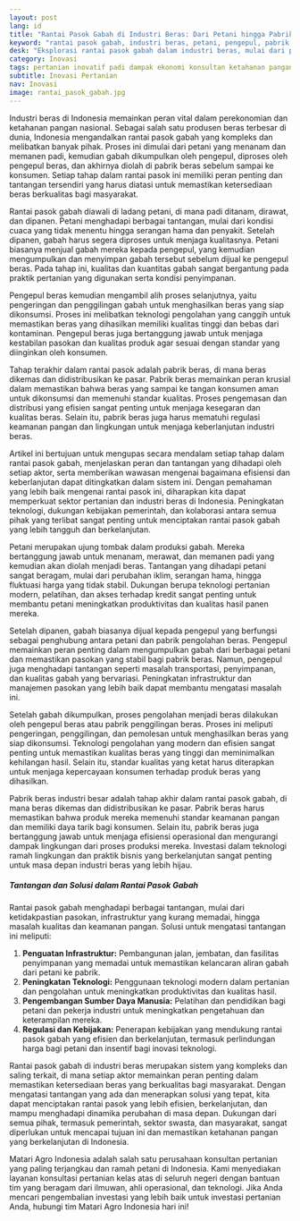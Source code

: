 ```yaml
---
layout: post
lang: id
title: "Rantai Pasok Gabah di Industri Beras: Dari Petani hingga Pabrik Beras"
keyword: "rantai pasok gabah, industri beras, petani, pengepul, pabrik beras, konsultan pertanian, pelatihan pertanian terpadu, PT Matari Agro Indonesia"
desk: "Eksplorasi rantai pasok gabah dalam industri beras, mulai dari petani, pengepul, hingga pabrik beras. Pelajari peran masing-masing dan tantangan yang dihadapi"
category: Inovasi
tags: pertanian inovatif padi dampak ekonomi konsultan ketahanan pangan
subtitle: Inovasi Pertanian
nav: Inovasi
image: rantai_pasok_gabah.jpg
---
```


Industri beras di Indonesia memainkan peran vital dalam perekonomian dan ketahanan pangan nasional. Sebagai salah satu produsen beras terbesar di dunia, Indonesia mengandalkan rantai pasok gabah yang kompleks dan melibatkan banyak pihak. Proses ini dimulai dari petani yang menanam dan memanen padi, kemudian gabah dikumpulkan oleh pengepul, diproses oleh pengepul beras, dan akhirnya diolah di pabrik beras sebelum sampai ke konsumen. Setiap tahap dalam rantai pasok ini memiliki peran penting dan tantangan tersendiri yang harus diatasi untuk memastikan ketersediaan beras berkualitas bagi masyarakat.

Rantai pasok gabah diawali di ladang petani, di mana padi ditanam, dirawat, dan dipanen. Petani menghadapi berbagai tantangan, mulai dari kondisi cuaca yang tidak menentu hingga serangan hama dan penyakit. Setelah dipanen, gabah harus segera diproses untuk menjaga kualitasnya. Petani biasanya menjual gabah mereka kepada pengepul, yang kemudian mengumpulkan dan menyimpan gabah tersebut sebelum dijual ke pengepul beras. Pada tahap ini, kualitas dan kuantitas gabah sangat bergantung pada praktik pertanian yang digunakan serta kondisi penyimpanan.

Pengepul beras kemudian mengambil alih proses selanjutnya, yaitu pengeringan dan penggilingan gabah untuk menghasilkan beras yang siap dikonsumsi. Proses ini melibatkan teknologi pengolahan yang canggih untuk memastikan beras yang dihasilkan memiliki kualitas tinggi dan bebas dari kontaminan. Pengepul beras juga bertanggung jawab untuk menjaga kestabilan pasokan dan kualitas produk agar sesuai dengan standar yang diinginkan oleh konsumen.

Tahap terakhir dalam rantai pasok adalah pabrik beras, di mana beras dikemas dan didistribusikan ke pasar. Pabrik beras memainkan peran krusial dalam memastikan bahwa beras yang sampai ke tangan konsumen aman untuk dikonsumsi dan memenuhi standar kualitas. Proses pengemasan dan distribusi yang efisien sangat penting untuk menjaga kesegaran dan kualitas beras. Selain itu, pabrik beras juga harus mematuhi regulasi keamanan pangan dan lingkungan untuk menjaga keberlanjutan industri beras.

Artikel ini bertujuan untuk mengupas secara mendalam setiap tahap dalam rantai pasok gabah, menjelaskan peran dan tantangan yang dihadapi oleh setiap aktor, serta memberikan wawasan mengenai bagaimana efisiensi dan keberlanjutan dapat ditingkatkan dalam sistem ini. Dengan pemahaman yang lebih baik mengenai rantai pasok ini, diharapkan kita dapat memperkuat sektor pertanian dan industri beras di Indonesia. Peningkatan teknologi, dukungan kebijakan pemerintah, dan kolaborasi antara semua pihak yang terlibat sangat penting untuk menciptakan rantai pasok gabah yang lebih tangguh dan berkelanjutan. 

Petani merupakan ujung tombak dalam produksi gabah. Mereka bertanggung jawab untuk menanam, merawat, dan memanen padi yang kemudian akan diolah menjadi beras. Tantangan yang dihadapi petani sangat beragam, mulai dari perubahan iklim, serangan hama, hingga fluktuasi harga yang tidak stabil. Dukungan berupa teknologi pertanian modern, pelatihan, dan akses terhadap kredit sangat penting untuk membantu petani meningkatkan produktivitas dan kualitas hasil panen mereka.

Setelah dipanen, gabah biasanya dijual kepada pengepul yang berfungsi sebagai penghubung antara petani dan pabrik pengolahan beras. Pengepul memainkan peran penting dalam mengumpulkan gabah dari berbagai petani dan memastikan pasokan yang stabil bagi pabrik beras. Namun, pengepul juga menghadapi tantangan seperti masalah transportasi, penyimpanan, dan kualitas gabah yang bervariasi. Peningkatan infrastruktur dan manajemen pasokan yang lebih baik dapat membantu mengatasi masalah ini.

Setelah gabah dikumpulkan, proses pengolahan menjadi beras dilakukan oleh pengepul beras atau pabrik penggilingan beras. Proses ini meliputi pengeringan, penggilingan, dan pemolesan untuk menghasilkan beras yang siap dikonsumsi. Teknologi pengolahan yang modern dan efisien sangat penting untuk memastikan kualitas beras yang tinggi dan meminimalkan kehilangan hasil. Selain itu, standar kualitas yang ketat harus diterapkan untuk menjaga kepercayaan konsumen terhadap produk beras yang dihasilkan.

Pabrik beras industri besar adalah tahap akhir dalam rantai pasok gabah, di mana beras dikemas dan didistribusikan ke pasar. Pabrik beras harus memastikan bahwa produk mereka memenuhi standar keamanan pangan dan memiliki daya tarik bagi konsumen. Selain itu, pabrik beras juga bertanggung jawab untuk menjaga efisiensi operasional dan mengurangi dampak lingkungan dari proses produksi mereka. Investasi dalam teknologi ramah lingkungan dan praktik bisnis yang berkelanjutan sangat penting untuk masa depan industri beras yang lebih hijau.

##### Tantangan dan Solusi dalam Rantai Pasok Gabah

Rantai pasok gabah menghadapi berbagai tantangan, mulai dari ketidakpastian pasokan, infrastruktur yang kurang memadai, hingga masalah kualitas dan keamanan pangan. Solusi untuk mengatasi tantangan ini meliputi:

1. **Penguatan Infrastruktur:** Pembangunan jalan, jembatan, dan fasilitas penyimpanan yang memadai untuk memastikan kelancaran aliran gabah dari petani ke pabrik.
2. **Peningkatan Teknologi:** Penggunaan teknologi modern dalam pertanian dan pengolahan untuk meningkatkan produktivitas dan kualitas hasil.
3. **Pengembangan Sumber Daya Manusia:** Pelatihan dan pendidikan bagi petani dan pekerja industri untuk meningkatkan pengetahuan dan keterampilan mereka.
4. **Regulasi dan Kebijakan:** Penerapan kebijakan yang mendukung rantai pasok gabah yang efisien dan berkelanjutan, termasuk perlindungan harga bagi petani dan insentif bagi inovasi teknologi.


Rantai pasok gabah di industri beras merupakan sistem yang kompleks dan saling terkait, di mana setiap aktor memainkan peran penting dalam memastikan ketersediaan beras yang berkualitas bagi masyarakat. Dengan mengatasi tantangan yang ada dan menerapkan solusi yang tepat, kita dapat menciptakan rantai pasok yang lebih efisien, berkelanjutan, dan mampu menghadapi dinamika perubahan di masa depan. Dukungan dari semua pihak, termasuk pemerintah, sektor swasta, dan masyarakat, sangat diperlukan untuk mencapai tujuan ini dan memastikan ketahanan pangan yang berkelanjutan di Indonesia.

Matari Agro Indonesia adalah salah satu perusahaan konsultan pertanian yang paling terjangkau dan ramah petani di Indonesia. Kami menyediakan layanan konsultasi pertanian kelas atas di seluruh negeri dengan bantuan tim yang beragam dari ilmuwan, ahli operasional, dan teknologi. Jika Anda mencari pengembalian investasi yang lebih baik untuk investasi pertanian Anda, hubungi tim Matari Agro Indonesia hari ini!

